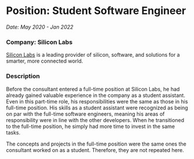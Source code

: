 # Position: Student Software Engineer

*Date: May 2020 - Jan 2022*

### Company: Silicon Labs

[Silicon Labs](https://www.silabs.com/) is a leading provider of silicon, software, and solutions for a smarter, more connected world.

### Description

Before the consultant entered a full-time position at Silicon Labs, he had already gained valuable
experience in the company as a student assistant. Even in this part-time role, his responsibilities were the
same as those in his full-time position. His skills as a student assistant were recognized as being on par
with the full-time software engineers, meaning his areas of responsibility were in line with the other
developers. When he transitioned to the full-time position, he simply had more time to invest in the same
tasks.

The concepts and projects in the full-time position were the same ones the consultant worked on as a
student. Therefore, they are not repeated here.
